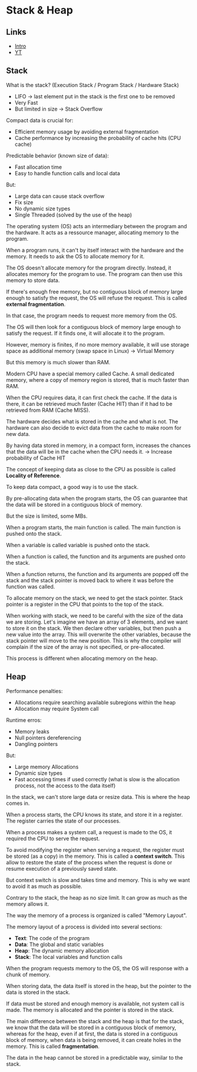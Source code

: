 

# Stack & Heap

## Links

- [Intro](https://web.mit.edu/rust-lang_v1.25/arch/amd64_ubuntu1404/share/doc/rust/html/book/first-edition/the-stack-and-the-heap.html)
- [YT](https://www.youtube.com/watch?v=N3o5yHYLviQ)

## Stack

What is the stack? (Execution Stack / Program Stack / Hardware Stack)

- LIFO -> last element put in the stack is the first one to be removed
- Very Fast
- But limited in size -> Stack Overflow

Compact data is crucial for:

- Efficient memory usage by avoiding external fragmentation
- Cache performance by increasing the probability of cache hits (CPU cache)

Predictable behavior (known size of data):

- Fast allocation time
- Easy to handle function calls and local data

But:

- Large data can cause stack overflow
- Fix size
- No dynamic size types
- Single Threaded (solved by the use of the heap)

The operating system (OS) acts an intermediary between the program and the hardware. It acts as a ressource manager, allocating memory to the program.

When a program runs, it can't by itself interact with the hardware and the memory. It needs to ask the OS to allocate memory for it.

The OS doesn't allocate memory for the program directly. Instead, it allocates memory for the program to use. The program can then use this memory to store data.

If there's enough free memory, but no contiguous block of memory large enough to satisfy the request, the OS will refuse the request. This is called **external fragmentation**.

In that case, the program needs to request more memory from the OS.

The OS will then look for a contiguous block of memory large enough to satisfy the request. If it finds one, it will allocate it to the program.

However, memory is finites, if no more memory available, it will use storage space as additional memory (swap space in Linux) -> Virtual Memory

But this memory is much slower than RAM.


Modern CPU have a special memory called Cache. A small dedicated memory, where a copy of memory region is stored, that is much faster than RAM.

When the CPU requires data, it can first check the cache. If the data is there, it can be retrieved much faster (Cache HIT) than if it had to be retrieved from RAM (Cache MISS).

The hardware decides what is stored in the cache and what is not. The hardware can also decide to evict data from the cache to make room for new data.

By having data stored in memory, in a compact form, increases the chances that the data will be in the cache when the CPU needs it. -> Increase probability of Cache HIT

The concept of keeping data as close to the CPU as possible is called **Locality of Reference**.

To keep data compact, a good way is to use the stack.

By pre-allocating data when the program starts, the OS can guarantee that the data will be stored in a contiguous block of memory.

But the size is limited, some MBs.


When a program starts, the main function is called. The main function is pushed onto the stack.

When a variable is called variable is pushed onto the stack.

When a function is called, the function and its arguments are pushed onto the stack.

When a function returns, the function and its arguments are popped off the stack and the stack pointer is moved back to where it was before the function was called.

To allocate memory on the stack, we need to get the stack pointer. Stack pointer is a register in the CPU that points to the top of the stack.

When working with stack, we need to be careful with the size of the data we are storing. Let's imagine we have an array of 3 elements, and we want to store it on the stack. We then declare other variables, but then push a new value into the array. This will overwrite the other variables, because the stack pointer will move to the new position. This is why the compiler will complain if the size of the array is not specified, or pre-allocated.


This process is different when allocating memory on the heap.


## Heap

Performance penalties:

- Allocations require searching available subregions within the heap
- Allocation may require System call

Runtime erros:

- Memory leaks
- Null pointers dereferencing
- Dangling pointers

But:

- Large memory Allocations
- Dynamic size types
- Fast accessing times if used correctly (what is slow is the allocation process, not the access to the data itself)


In the stack, we can't store large data or resize data. This is where the heap comes in.


When a process starts, the CPU knows its state, and store it in a register. The register carries the state of our processes.

When a process makes a system call, a request is made to the OS, it required the CPU to serve the request. 

To avoid modifying the register when serving a request, the register must be stored (as a copy) in the memory. This is called a **context switch**. This allow to restore the state of the process when the request is done or resume execution of a previously saved state.

But context switch is slow and takes time and memory. This is why we want to avoid it as much as possible.


Contrary to the stack, the heap as no size limit. It can grow as much as the memory allows it.

The way the memory of a process is organized is called "Memory Layout".

The memory layout of a process is divided into several sections:

- **Text**: The code of the program
- **Data**: The global and static variables
- **Heap**: The dynamic memory allocation
- **Stack**: The local variables and function calls

When the program requests memory to the OS, the OS will response with a chunk of memory. 

When storing data, the data itself is stored in the heap, but the pointer to the data is stored in the stack.

If data must be stored and enough memory is available, not system call is made. The memory is allocated and the pointer is stored in the stack.

The main difference between the stack and the heap is that for the stack, we know that the data will be stored in a contiguous block of memory, whereas for the heap, even if at first, the data is stored in a contiguous block of memory, when data is being removed, it can create holes in the memory. This is called **fragmentation**.

The data in the heap cannot be stored in a predictable way, similar to the stack.

